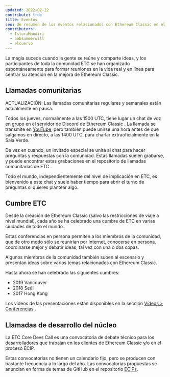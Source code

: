 ```yaml
---
updated: 2022-02-22
contribute: true
title: Eventos
seo: Un resumen de los eventos relacionados con Ethereum Classic en el mundo real y virtual. La Cumbre ETC y la convocatoria semanal de la Comunidad son bienvenidas para todos.
contributors:
  - IstoraMandiri
  - bobsummerwill
  - elcuervo
---
```


La magia sucede cuando la gente se reúne y comparte ideas, y los participantes de toda la comunidad ETC se han organizado espontáneamente para formar reuniones en la vida real y en línea para centrar su atención en la mejora de Ethereum Classic.

## Llamadas comunitarias

ACTUALIZACIÓN: Las llamadas comunitarias regulares y semanales están actualmente en pausa.

Todos los jueves, normalmente a las 1500 UTC, tiene lugar un chat de voz en grupo en el servidor de Discord de Ethereum Classic [](https://ethereumclassic.org/discord). La llamada se transmite en [YouTube](https://www.youtube.com/channel/UCp07VPnC1ejyAp5gMvvA4dw/videos), pero también puede unirse una hora antes de que salgamos en directo, a las 1400 UTC, para charlar extraoficialmente en la Sala Verde.

De vez en cuando, un invitado especial se unirá al chat para hacer preguntas y respuestas con la comunidad. Estas llamadas suelen grabarse, y puede encontrar estas grabaciones en el repositorio de llamadas comunitarias de ETC [](https://github.com/ethereumclassic/community-calls).

Todo el mundo, independientemente del nivel de implicación en ETC, es bienvenido a este chat y suele haber tiempo para abrir el turno de preguntas si quieres plantear algo.

## Cumbre ETC

Desde la creación de Ethereum Classic (salvo las restricciones de viaje a nivel mundial), cada año se ha celebrado una cumbre de ETC en varias ciudades de todo el mundo.

Estas conferencias en persona permiten a los miembros de la comunidad, que de otro modo sólo se reunirían por Internet, conocerse en persona, coordinarse mejor y debatir ideas, tal vez con una o dos copas.

Algunos miembros de la comunidad también suben al escenario y presentan ideas sobre varios temas relacionados con Ethereum Classic.

Hasta ahora se han celebrado las siguientes cumbres:

- 2019 Vancouver
- 2018 Seúl
- 2017 Hong Kong

Los vídeos de las presentaciones están disponibles en la sección [Vídeos > Conferencias](/videos/conferences) .

## Llamadas de desarrollo del núcleo

La ETC Core Devs Call es una convocatoria de debate técnico para los desarrolladores que trabajan en los clientes de Ethereum Classic y/o en el proceso ECIP.

Estas convocatorias no tienen un calendario fijo, pero se producen con bastante frecuencia a lo largo del año. Las convocatorias propuestas se anuncian en forma de temas de GitHub en el repositorio [ECIPs](https://github.com/ethereumclassic/ECIPs/issues?q=is%3Aissue+Devs+Call).
